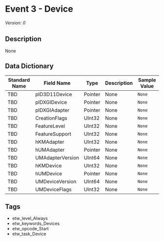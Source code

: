 # Event 3 - Device
###### Version: 0

## Description
None

## Data Dictionary
|Standard Name|Field Name|Type|Description|Sample Value|
|---|---|---|---|---|
|TBD|pID3D11Device|Pointer|None|`None`|
|TBD|pIDXGIDevice|Pointer|None|`None`|
|TBD|pIDXGIAdapter|Pointer|None|`None`|
|TBD|CreationFlags|UInt32|None|`None`|
|TBD|FeatureLevel|UInt32|None|`None`|
|TBD|FeatureSupport|UInt32|None|`None`|
|TBD|hKMAdapter|UInt32|None|`None`|
|TBD|hUMAdapter|Pointer|None|`None`|
|TBD|UMAdapterVersion|UInt64|None|`None`|
|TBD|hKMDevice|UInt32|None|`None`|
|TBD|hUMDevice|Pointer|None|`None`|
|TBD|UMDeviceVersion|UInt64|None|`None`|
|TBD|UMDeviceFlags|UInt32|None|`None`|

## Tags
* etw_level_Always
* etw_keywords_Devices
* etw_opcode_Start
* etw_task_Device